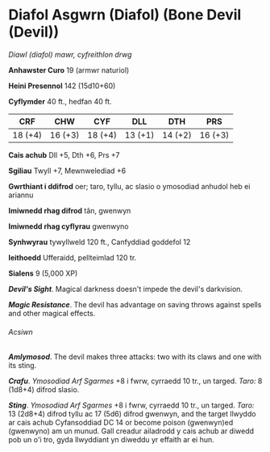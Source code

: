 # Diafol Asgwrn (Diafol) (Bone Devil (Devil))

*Diawl (diafol) mawr, cyfreithlon drwg*

**Anhawster Curo** 19 (armwr naturiol)

**Heini Presennol** 142 (15d10+60)

**Cyflymder** 40 ft., hedfan 40 ft.

| CRF     | CHW     | CYF     | DLL     | DTH     | PRS     |
|---------|---------|---------|---------|---------|---------|
| 18 (+4) | 16 (+3) | 18 (+4) | 13 (+1) | 14 (+2) | 16 (+3) |

**Cais achub** Dll +5, Dth +6, Prs +7

**Sgiliau** Twyll +7, Mewnwelediad +6

**Gwrthiant i ddifrod** oer; taro, tyllu, ac slasio o ymosodiad anhudol heb ei ariannu

**Imiwnedd rhag difrod** tân, gwenwyn

**Imiwnedd rhag cyflyrau** gwenwyno

**Synhwyrau** tywyllweld 120 ft., Canfyddiad goddefol 12

**Ieithoedd** Ufferaidd, pellteimlad 120 tr.

**Sialens** 9 (5,000 XP)

***Devil's Sight***. Magical darkness doesn't impede the devil's darkvision.

***Magic Resistance***. The devil has advantage on saving throws against spells and other magical effects.

###### Acsiwn

***Amlymosod***. The devil makes three attacks: two with its claws and one with its sting.

***Crafu***. *Ymosodiad Arf Sgarmes* +8 i fwrw, cyrraedd 10 tr., un targed. *Taro:* 8 (1d8+4) difrod slasio.

***Sting***. *Ymosodiad Arf Sgarmes* +8 i fwrw, cyrraedd 10 tr., un targed. *Taro:* 13 (2d8+4) difrod tyllu ac 17 (5d6) difrod gwenwyn, and the target llwyddo ar cais achub Cyfansoddiad DC 14 or become poison (gwenwyn)ed (gwenwyno) am un munud. Gall creadur ailadrodd y cais achub ar diwedd pob un o'i tro, gyda llwyddiant yn diweddu yr effaith ar ei hun.